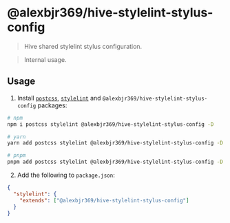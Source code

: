 # @alexbjr369/hive-stylelint-stylus-config

> Hive shared stylelint stylus configuration.

> Internal usage.

## Usage

1. Install [`postcss`](https://www.npmjs.com/package/postcss), [`stylelint`](https://www.npmjs.com/package/stylelint) and `@alexbjr369/hive-stylelint-stylus-config` packages:

```bash
# npm
npm i postcss stylelint @alexbjr369/hive-stylelint-stylus-config -D

# yarn
yarn add postcss stylelint @alexbjr369/hive-stylelint-stylus-config -D

# pnpm
pnpm add postcss stylelint @alexbjr369/hive-stylelint-stylus-config -D
```

2. Add the following to `package.json`:

```json
{
  "stylelint": {
    "extends": ["@alexbjr369/hive-stylelint-stylus-config"]
  }
}
```
